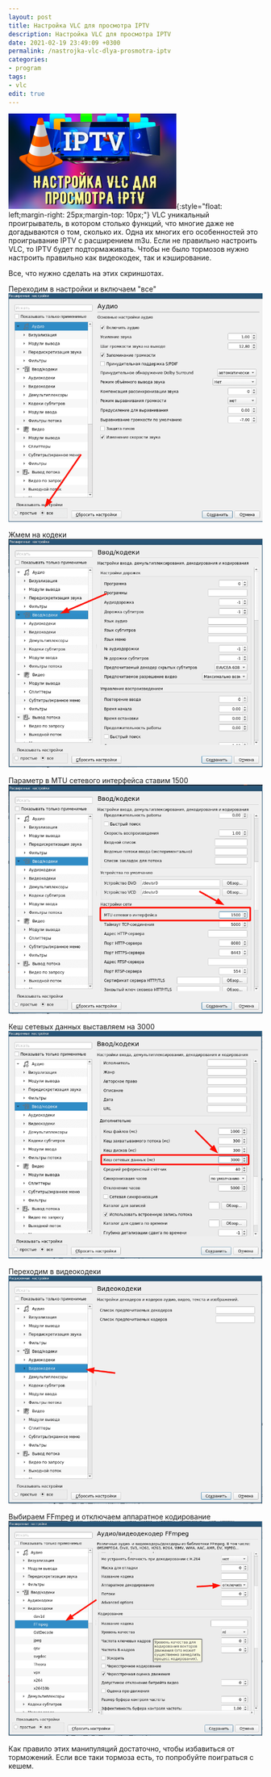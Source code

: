 ```yaml
---
layout: post
title: Настройка VLC для просмотра IPTV
description: Настройка VLC для просмотра IPTV
date: 2021-02-19 23:49:09 +0300
permalink: /nastrojka-vlc-dlya-prosmotra-iptv
categories: 
- program
tags:
- vlc
edit: true
---
```

![Настройка VLC для просмотра IPTV](../img/iptv.png){:style="float: left;margin-right: 25px;margin-top: 10px;"} VLC уникальный проигрыватель, в котором столько функций, что многие даже не догадываются о том, сколько их. 
Одна их многих его особенностей это проигрывание IPTV с расширением m3u. Если не правильно настроить VLC, то IPTV будет подтормаживать.
Чтобы не было тормозов нужно настроить правильно как видеокодек, так и кэширование.

Все, что нужно сделать на этих скриншотах.

Переходим в настройки и включаем "все"
![Настройка VLC для просмотра IPTV](../img/1.png)

Жмем на кодеки
![Настройка VLC для просмотра IPTV](../img/2.png)

Параметр в MTU сетевого интерфейса ставим 1500
![Настройка VLC для просмотра IPTV](../img/3.png)

Кеш сетевых данных выставляем на 3000
![Настройка VLC для просмотра IPTV](../img/4.png)

Переходим в видеокодеки
![Настройка VLC для просмотра IPTV](../img/5.png)

Выбираем FFmpeg и отключаем аппаратное кодирование
![Настройка VLC для просмотра IPTV](../img/6.png)

Как правило этих манипуляций достаточно, чтобы избавиться от торможений. Если все таки тормоза есть, то попробуйте поиграться с кешем.
